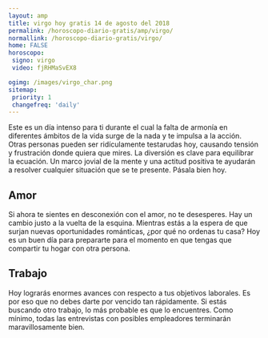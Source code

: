 ```yaml
---
layout: amp
title: virgo hoy gratis 14 de agosto del 2018 
permalink: /horoscopo-diario-gratis/amp/virgo/
normallink: /horoscopo-diario-gratis/virgo/
home: FALSE
horoscopo:
 signo: virgo
 video: fjRHMaSvEX8

ogimg: /images/virgo_char.png
sitemap:
 priority: 1
 changefreq: 'daily'
---
```



Este es un día intenso para ti durante el cual la falta de armonía en diferentes ámbitos de la vida surge de la nada y te impulsa a la acción. Otras personas pueden ser ridículamente testarudas hoy, causando tensión y frustración donde quiera que mires. La diversión es clave para equilibrar la ecuación. Un marco jovial de la mente y una actitud positiva te ayudarán a resolver cualquier situación que se te presente. Pásala bien hoy.

## Amor

Si ahora te sientes en desconexión con el amor, no te desesperes. Hay un cambio justo a la vuelta de la esquina. Mientras estás a la espera de que surjan nuevas oportunidades románticas, ¿por qué no ordenas tu casa? Hoy es un buen día para prepararte para el momento en que tengas que compartir tu hogar con otra persona.

## Trabajo

Hoy lograrás enormes avances con respecto a tus objetivos laborales. Es por eso que no debes darte por vencido tan rápidamente. Si estás buscando otro trabajo, lo más probable es que lo encuentres. Como mínimo, todas las entrevistas con posibles empleadores terminarán maravillosamente bien.